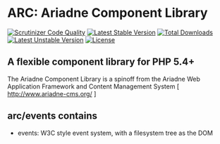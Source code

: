 ARC: Ariadne Component Library 
========================= 

[![Scrutinizer Code Quality](https://scrutinizer-ci.com/g/Ariadne-CMS/arc-events/badges/quality-score.png?b=master)](https://scrutinizer-ci.com/g/Ariadne-CMS/arc-events/?branch=master)
[![Latest Stable Version](https://poser.pugx.org/arc/events/v/stable.svg)](https://packagist.org/packages/arc/events)
[![Total Downloads](https://poser.pugx.org/arc/events/downloads.svg)](https://packagist.org/packages/arc/events)
[![Latest Unstable Version](https://poser.pugx.org/arc/events/v/unstable.svg)](https://packagist.org/packages/arc/events)
[![License](https://poser.pugx.org/arc/events/license.svg)](https://packagist.org/packages/arc/events)

A flexible component library for PHP 5.4+ 
----------------------------------------- 

The Ariadne Component Library is a spinoff from the Ariadne Web 
Application Framework and Content Management System 
[ http://www.ariadne-cms.org/ ]

arc/events contains
------------------
- events: W3C style event system, with a filesystem tree as the DOM
